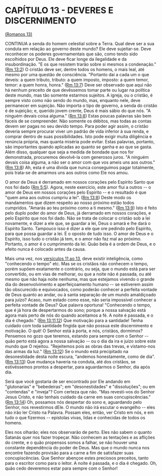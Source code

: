 # CAPÍTULO 13 - DEVERES E DISCERNIMENTO 

[(Romanos 13)](http://bibliaonline.com.br/acf/rm/13)

CONTINUA a senda do homem celestial sobre a Terra. Qual deve ser a sua conduta em relação ao governo deste mundo? Ele deve sujeitar-se. Deve reconhecer os poderes governamentais que são, como tendo sido escolhidos por Deus. Ele deve ficar longe da ilegalidade e da insubordinação. &quot;E os que resistem trarão sobre si mesmos a condenação.&quot; ([Rm 13:2](http://bibliaonline.com.br/acf/rm/13/2)) O cristão deve ser, dentre todos os homens, o mais leal, até mesmo por uma questão de consciência. &quot;Portanto dai a cada um o que deveis: a quem tributo, tributo: a quem imposto, imposto: a quem temor, temor: a quem honra, honra.&quot; ([Rm 13:7](http://bibliaonline.com.br/acf/rm/13/7)) Deve ser observado que aqui não há nenhum preceito de que devêssemos tomar parte ou lugar na política deste mundo, mas tão somente estarmos sujeitos. A igreja, ou o cristão, é sempre visto como não sendo do mundo, mas, enquanto nele, deve permanecer em sujeição. Não importa o tipo de governo, a senda do cristão é de sujeição; e, querido jovem crente, Deus é mais sábio do que nós. &quot;A ninguém devais coisa alguma.&quot; ([Rm 13:8](http://bibliaonline.com.br/acf/rm/13/8)) Estas poucas palavras são bem fáceis de se compreender. Não somente os débitos, mas todas as contas devem ser pagas no seu devido tempo. Para poder agir assim, o cristão deveria sempre procurar viver um padrão de vida inferior à sua renda, e comprar dentro de suas possibilidades. Isto pode exigir muita diligência e renúncia própria, mas quanta miséria pode evitar. Estas palavras, portanto, são importantes quando aplicadas ao quanto se ganha e ao que se gasta. Além disso, qualquer que seja a medida de bondade que nos for demonstrada, procuremos devolvê-la com generosos juros. &quot;A ninguém devais coisa alguma, a não ser o amor com que vos ameis uns aos outros.&quot; ([Rm 13:8](http://bibliaonline.com.br/acf/rm/13/8)) Ah, esta é uma dívida que nunca conseguimos pagar totalmente, pois trata-se de amarmos uns aos outros como Ele nos amou.

O amor de Deus é derramado em nossos corações pelo Espírito Santo que nos foi dado ([Rm 5:5](http://bibliaonline.com.br/acf/rm/5/5)). Agora, neste exercício, este amor flui a outros -- o amor de Deus em nossos corações pelo Espírito -- e o resultado é que &quot;quem ama aos outros cumpriu a lei&quot;. ([Rm 13:8](http://bibliaonline.com.br/acf/rm/13/8)) Deste modo os mandamentos que dizem respeito ao nosso próximo estão todos cumpridos. &quot;Amarás ao teu próximo como a ti mesmo.&quot; ([Rm 13:9](http://bibliaonline.com.br/acf/rm/13/9)) Isto é feito pelo duplo poder do amor de Deus, já derramado em nossos corações, e pelo Espírito que nos foi dado. Não se trata de colocar o cristão sob a lei novamente, e dizer a ele que, se guardar a lei, Deus o amará e lhe dará o Espírito Santo. Tampouco isso é dizer a ele que ore pedindo pelo Espírito, para que possa guardar a lei. É o oposto de tudo isso. O amor de Deus e o Espírito, isso tudo o cristão já tem, e o amor não faz mal ao próximo. Portanto, o amor é o cumprimento da lei. Quão bela é a ordem de Deus, e o efeito nunca é colocado antes da causa.

Mais uma vez, nos [versículos 11 ao 13](http://bibliaonline.com.br/acf/rm/13/11-13), deve existir inteligência, como &quot;conhecendo o tempo&quot; etc. Mas se os cristãos não conhecem o tempo, porém supõem exatamente o contrário, ou seja, que o mundo está para ser convertido, ou em vias de melhorar, ou que a noite não é passada, ou até mesmo que não haja noite nenhuma, mas que estejamos vivendo o grande dia do desenvolvimento e aperfeiçoamento humano -- se estiverem assim tão obscurecido e equivocados, como poderão conhecer a perfeita vontade de Deus quanto ao andar, ou à santa separação de um mundo amaldiçoado para juízo? Acaso, num estado como esse, não seria impossível conhecer a perfeita vontade de Deus? Que palavra oportuna! &quot;Conhecendo o tempo, que é já hora de despertarmos do sono; porque a nossa salvação está agora mais perto de nós do quando aceitamos a fé. A noite é passada, e o dia é chegado.&quot; ([Rm 13:11,12](http://bibliaonline.com.br/acf/rm/13/11,12)) Que motivação para a santidade! Tenha cuidado com toda santidade fingida que não possua este discernimento e motivação. O quê! O Senhor está à porta, e nós, cristãos, dormimos? Pensemos no gozo que teremos, estando para sempre com o Senhor -- quão perto está agora a nossa salvação -- ou o dia da ira e juízo sobre este mundo que O rejeitou. &quot;Rejeitemos pois as obras das trevas, e vistamo-nos das armas da luz.&quot; ([Rm 13:12](http://bibliaonline.com.br/acf/rm/13/12)) Se o mundo está precipitado na desonestidade desta noite escura, &quot;andemos honestamente, como de dia&quot;. ([Rm 13:13](http://bibliaonline.com.br/acf/rm/13/13)) Que mudança haveria na conduta, até dos cristãos, se estivéssemos prontos a despertar, para aguardarmos o Senhor, dia após dia.

Será que você gostaria de ser encontrado por Ele andando em &quot;glutonarias&quot; e &quot;bebedeiras&quot;; em &quot;desonestidades&quot; e &quot;dissoluções&quot;; ou em &quot;contendas&quot; e &quot;inveja&quot;? Com certeza que não. &quot;Mas revesti-vos do Senhor Jesus Cristo, e não tenhais cuidado da carne em suas concupiscências.&quot; ([Rm 13:14](http://bibliaonline.com.br/acf/rm/13/14)) Oh, possamos nós despertar do sono e, aguardando pelo Senhor, nos revestirmos dEle. O mundo não irá escutar o evangelho -- eles não irão ler Cristo na Palavra. Possam eles, então, ver Cristo em nós, e em tudo o que fizermos -- epístolas vivas, lidas e conhecidas de todos os homens.

Eles nos olharão; eles nos observarão de perto. Eles não sabem o quanto Satanás quer nos fazer tropeçar. Não conhecem as tentações e as aflições do crente, e o quão propensos somos a falhar, se não houver uma constante dependência do poder de Deus. Mas que o mundo nunca nos encontre fazendo provisão para a carne a fim de satisfazer suas concupiscências. Que Senhor abençoe estes preciosos preceitos, tanto para o escritor como para o leitor. A noite é passada, e o dia é chegado. Oh, quão cedo deveremos estar para sempre com o Senhor!